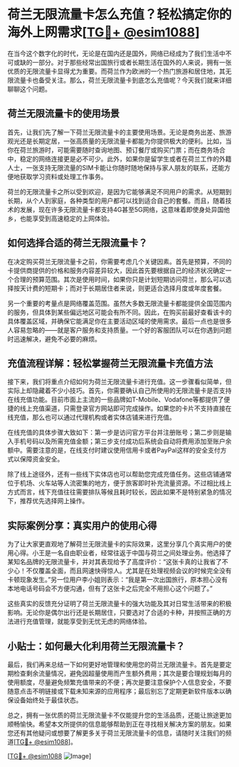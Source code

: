 # 荷兰无限流量卡怎么充值？轻松搞定你的海外上网需求[[TG💪+ @esim1088](https://t.me/s/esim1088)]

在当今这个数字化的时代，无论是在国内还是国外，网络已经成为了我们生活中不可或缺的一部分。对于那些经常出国旅行或者长期生活在国外的人来说，拥有一张优质的无限流量卡显得尤为重要。而荷兰作为欧洲的一个热门旅游和居住地，其无限流量卡也备受关注。那么，荷兰无限流量卡到底怎么充值呢？今天我们就来详细聊聊这个问题。

## 荷兰无限流量卡的使用场景

首先，让我们先了解一下荷兰无限流量卡的主要使用场景。无论是商务出差、旅游观光还是长期定居，一张高质量的无限流量卡都能为你提供极大的便利。比如，当你在荷兰旅游时，可能需要随时查询地图、预订餐厅或购买门票；而在商务场合中，稳定的网络连接更是必不可少。此外，如果你是留学生或者在荷兰工作的外籍人士，一张支持无限流量的SIM卡能让你随时随地保持与家人朋友的联系，还能方便地获取学习资料或处理工作事务。

荷兰的无限流量卡之所以受到欢迎，是因为它能够满足不同用户的需求。从短期到长期，从个人到家庭，各种类型的用户都可以找到适合自己的套餐。而且，随着技术的发展，现在许多无限流量卡都支持4G甚至5G网络，这意味着即使身处异国他乡，也能享受到高速稳定的上网体验。

## 如何选择合适的荷兰无限流量卡？

在决定购买荷兰无限流量卡之前，你需要考虑几个关键因素。首先是预算，不同的卡提供商提供的价格和服务内容差异较大，因此首先要根据自己的经济状况确定一个合理的预算范围。其次是使用时间，如果你只是计划短期访问荷兰，那么可以选择按天计费的短期卡；而对于长期居住者来说，则更适合选择月度或年度套餐。

另一个重要的考量点是网络覆盖范围。虽然大多数无限流量卡都能提供全国范围内的服务，但具体到某些偏远地区可能会有所不同。因此，在购买前最好查看该卡的具体覆盖区域，并确保它能满足你在主要活动区域的使用需求。最后一点也是很多人容易忽略的——就是客户服务和支持质量。一个好的客服团队可以在你遇到问题时迅速解决，避免不必要的麻烦。

## 充值流程详解：轻松掌握荷兰无限流量卡充值方法

接下来，我们将重点介绍如何为荷兰无限流量卡进行充值。这一步骤看似简单，但实际上却隐藏着不少小技巧。首先，你需要确认自己所使用的无限流量卡是否支持在线充值功能。目前市面上主流的一些品牌如T-Mobile、Vodafone等都提供了便捷的线上充值渠道，只需登录官方网站即可完成操作。如果您的卡片不支持直接在线充值，那么也可以通过代理机构或者实体店铺来进行充值。

在线充值的具体步骤大致如下：第一步是访问官方平台并注册账号；第二步则是输入手机号码以及所需充值金额；第三步支付成功后系统会自动将费用添加至账户余额中。需要注意的是，在线支付时建议使用信用卡或者PayPal这样的安全支付方式以保障资金安全。

除了线上途径外，还有一些线下实体店也可以帮助您完成充值任务。这些店铺通常位于机场、火车站等人流密集的地方，便于旅客即时补充流量资源。不过相比线上方式而言，线下充值往往需要排队等候且耗时较长，因此如果不是特别紧急的情况下，推荐优先选择网上操作。

## 实际案例分享：真实用户的使用心得

为了让大家更直观地了解荷兰无限流量卡的实际效果，这里分享几个真实用户的使用心得。小王是一名自由职业者，经常往返于中国与荷兰之间处理业务。他选择了某知名品牌的无限流量卡，并对其表现给予了高度评价：“这张卡真的让我省了不少心！不仅覆盖全面，而且网速快得惊人。尤其是在处理视频会议的时候完全没有卡顿现象发生。”另一位用户李小姐则表示：“我是第一次出国旅行，原本担心没有本地电话号码会不方便沟通，但有了这张卡之后完全不用担心这个问题了。”

这些真实的反馈充分证明了荷兰无限流量卡的强大功能及其对日常生活带来的积极影响。无论你是偶尔出行还是长期居住，只要选对了合适的卡种，并按照正确的方法进行充值管理，就能享受到无忧无虑的网络体验。

## 小贴士：如何最大化利用荷兰无限流量卡？

最后，我们再来总结一下如何更好地管理和使用您的荷兰无限流量卡。首先是要定期检查剩余流量情况，避免因超量使用而产生额外费用；其次是要合理规划每月的使用额度，尽量避免频繁充值带来的不便；再次是要注意保护个人信息安全，不要随意点击不明链接或下载未知来源的应用程序；最后别忘了定期更新软件版本以确保设备始终处于最佳状态。

总之，拥有一张优质的荷兰无限流量卡不仅能提升您的生活品质，还能让旅途更加顺畅愉快。希望本文所提供的信息能够帮助到正在寻找相关解决方案的朋友。如果您还有其他疑问或想要了解更多关于荷兰无限流量卡的信息，请随时关注我们的频道[[TG💪+ @esim1088](https://t.me/s/esim1088)]。

[[TG💪+ @esim1088](https://t.me/s/esim1088) ![Image](https://i.postimg.cc/4NQfJmqS/Snipaste-2025-05-13-00-14-12.png)]